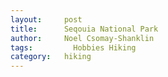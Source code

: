 ```yaml
---
layout:     post
title:      Seqouia National Park
author:     Noel Csomay-Shanklin
tags: 		  Hobbies Hiking
category:   hiking
---
```

<!-- Start Writing Below in Markdown -->

<div align="center"><script src="https://embed.github.com/view/3d/projectpages/project-pages/gh-pages/stl/missionTrails.stl"></script></div>
